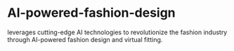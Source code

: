 # AI-powered-fashion-design
leverages cutting-edge AI technologies to revolutionize the fashion industry through AI-powered fashion design and virtual fitting. 
